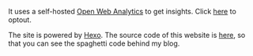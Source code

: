 It uses a self-hosted [Open Web Analytics](http://www.openwebanalytics.com/) to get insights. Click <a href="javascript:Toptout()">here</a> to optout.

The site is powered by [Hexo](https://hexo.io). The source code of this website is [here](https://github.com/patrick330602/blog-source), so that you can see the spaghetti code behind my blog.